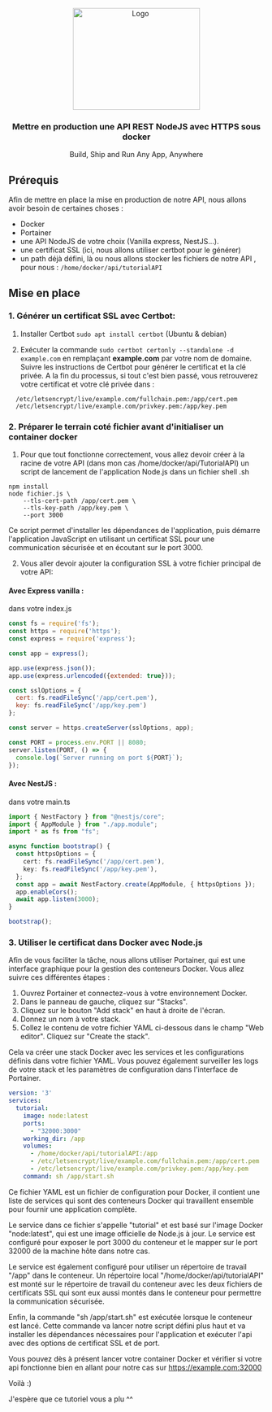 <br />
<div align="center">
  <a href="https://i.ibb.co/ScTx2Rh/logo.png">
    <img src="https://jolicode.com/media/original/2013/10/homepage-docker-logo.png" alt="Logo" width="250" height="200">
  </a>

<h3 align="center">Mettre en production une API REST NodeJS avec HTTPS sous docker </h3>

  <p align="center">
   Build, Ship and Run Any App, Anywhere
  </p>
</div>


## Prérequis

Afin de mettre en place la mise en production de notre API, nous allons avoir besoin de certaines choses :
- Docker 
- Portainer
- une API NodeJS de votre choix (Vanilla express, NestJS...).
- une certificat SSL (ici, nous allons utiliser certbot pour le générer)
- un path déjà défini, là ou nous allons stocker les fichiers de notre API , pour nous : ```/home/docker/api/tutorialAPI```

## Mise en place
### 1. Générer un certificat SSL avec Certbot:

1. Installer Certbot ```sudo apt install certbot``` (Ubuntu & debian) 

2. Exécuter la commande ```sudo certbot certonly --standalone -d example.com``` en remplaçant **example.com** par votre nom de domaine.
Suivre les instructions de Certbot pour générer le certificat et la clé privée.
A la fin du processus, si tout c'est bien passé, vous retrouverez votre certificat et votre clé privée dans : 
```
  /etc/letsencrypt/live/example.com/fullchain.pem:/app/cert.pem
  /etc/letsencrypt/live/example.com/privkey.pem:/app/key.pem
```

### 2. Préparer le terrain coté fichier avant d'initialiser un container docker 

1. Pour que tout fonctionne correctement, vous allez devoir créer à la racine de votre API (dans mon cas /home/docker/api/TutorialAPI) un script de lancement de l'application Node.js dans un fichier shell .sh

```batch
npm install
node fichier.js \
    --tls-cert-path /app/cert.pem \
    --tls-key-path /app/key.pem \
    --port 3000
```
Ce script permet d'installer les dépendances de l'application, puis démarre l'application JavaScript en utilisant un certificat SSL pour une communication sécurisée et en écoutant sur le port 3000.

2. Vous aller devoir ajouter la configuration SSL à votre fichier principal de votre API:

#### Avec Express vanilla : 
dans votre index.js

```js
const fs = require('fs');
const https = require('https');
const express = require('express');

const app = express();

app.use(express.json());
app.use(express.urlencoded({extended: true}));

const sslOptions = {
  cert: fs.readFileSync('/app/cert.pem'),
  key: fs.readFileSync('/app/key.pem')
};

const server = https.createServer(sslOptions, app);

const PORT = process.env.PORT || 8080;
server.listen(PORT, () => {
  console.log(`Server running on port ${PORT}`);
});
```

#### Avec NestJS :

dans votre main.ts
```ts
import { NestFactory } from "@nestjs/core";
import { AppModule } from "./app.module";
import * as fs from "fs";

async function bootstrap() {
  const httpsOptions = {
    cert: fs.readFileSync('/app/cert.pem'),
    key: fs.readFileSync('/app/key.pem'),
  };
  const app = await NestFactory.create(AppModule, { httpsOptions });
  app.enableCors();
  await app.listen(3000);
}

bootstrap();
```

### 3. Utiliser le certificat dans Docker avec Node.js
Afin de vous faciliter la tâche, nous allons utiliser Portainer, qui est une interface graphique pour la gestion des conteneurs Docker.
Vous allez suivre ces différentes étapes : 

1. Ouvrez Portainer et connectez-vous à votre environnement Docker.
2. Dans le panneau de gauche, cliquez sur "Stacks".
3. Cliquez sur le bouton "Add stack" en haut à droite de l'écran.
4. Donnez un nom à votre stack.
5. Collez le contenu de votre fichier YAML ci-dessous dans le champ "Web editor".
Cliquez sur "Create the stack".

Cela va créer une stack Docker avec les services et les configurations définis dans votre fichier YAML. Vous pouvez également surveiller les logs de votre stack et les paramètres de configuration dans l'interface de Portainer.

```yaml
version: '3'
services:
  tutorial:
    image: node:latest 
    ports:
      - "32000:3000"
    working_dir: /app 
    volumes:
      - /home/docker/api/tutorialAPI:/app
      - /etc/letsencrypt/live/example.com/fullchain.pem:/app/cert.pem
      - /etc/letsencrypt/live/example.com/privkey.pem:/app/key.pem
    command: sh /app/start.sh
```

Ce fichier YAML est un fichier de configuration pour Docker, il contient une liste de services qui sont des conteneurs Docker qui travaillent ensemble pour fournir une application complète.

Le service dans ce fichier s'appelle "tutorial" et est basé sur l'image Docker "node:latest", qui est une image officielle de Node.js à jour. Le service est configuré pour exposer le port 3000 du conteneur et le mapper sur le port 32000 de la machine hôte dans notre cas.

Le service est également configuré pour utiliser un répertoire de travail "/app" dans le conteneur.
Un répertoire local "/home/docker/api/tutorialAPI" est monté sur le répertoire de travail du conteneur avec les deux fichiers de certificats SSL qui sont eux aussi montés dans le conteneur pour permettre la communication sécurisée.

Enfin, la commande "sh /app/start.sh" est exécutée lorsque le conteneur est lancé. Cette commande va lancer notre script défini plus haut et va installer les dépendances nécessaires pour l'application et exécuter l'api avec des options de certificat SSL et de port.

Vous pouvez dès à présent lancer votre container Docker et vérifier si votre api fonctionne bien en allant pour notre cas sur https://example.com:32000

Voilà :)

J'espère que ce tutoriel vous a plu ^^

